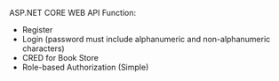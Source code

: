 ASP.NET CORE WEB API
Function:
- Register
- Login (password must include alphanumeric and non-alphanumeric characters)
- CRED for Book Store
- Role-based Authorization (Simple)
